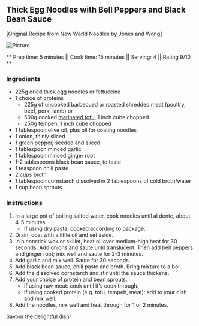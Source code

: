 ## Thick Egg Noodles with Bell Peppers and Black Bean Sauce

[Original Recipe from New World Noodles by Jones and Wong]

![Picture](../img/Link_to_picture)

** Prep time: 5 minutes || Cook time: 15 minutes || Serving: 4 || Rating 9/10 **

### Ingredients

- 225g dried thick egg noodles or fettuccine
- 1 choice of proteins 
	- 225g of uncooked barbecued or roasted shredded meat (poultry, beef, pork, lamb) or 
	- 500g cooked [marinated tofu](../basics/marinating_tofu.md), 1 inch cube chopped
	- 250g tempeh, 1 inch cube chopped
- 1 tablespoon olive oil, plus oil for coating noodles
- 1 onion, thinly sliced
- 1 green pepper, seeded and sliced
- 1 tablespoon minced garlic
- 1 tablespoon minced ginger root
- 1-2 tablespoons black bean sauce, to taste
- 1 teaspoon chili paste
- 2 cups broth
- 1 tablespoon cornstarch dissolved in 2 tablespoons of cold broth/water
- 1 cup bean sprouts

### Instructions

1. In a large pot of boiling salted water, cook noodles until al dente, about 4-5 minutes.
	- If using dry pasta, cooked according to package. 
2. Drain, coat with a little oil and set aside.
3. In a nonstick wok or skillet, heat oil over medium-high heat for 30 seconds. Add onions and saute until translucent. Then add bell peppers and ginger root; mix well and saute for 2-3 minutes. 
4. Add garlic and mix well. Saute for 30 seconds. 
5. Add black bean sauce, chili paste and broth. Bring mixture to a boil. 
6. Add the dissolved cornstarch and stir until the sauce thickens.
7. Add your choice of protein and bean sprouts. 
	- if using raw meat: cook until it's cook through. 
	- if using cooked protein (e.g. tofu, tempeh, meat): add to your dish and mix well. 
8. Add the noodles, mix well and heat through for 1 or 2 minutes. 

Savour the delightful dish!
